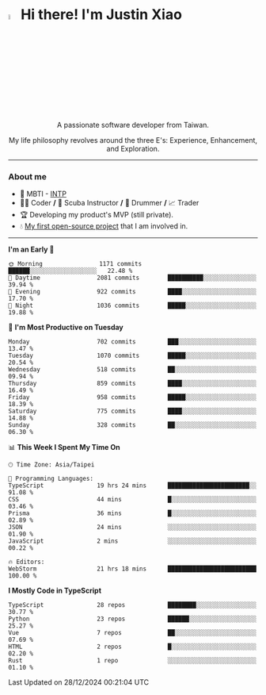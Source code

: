 # <img src="https://media.giphy.com/media/hvRJCLFzcasrR4ia7z/giphy.gif" width="5%">Hi there! I'm Justin Xiao
<p align="center">A passionate software developer from Taiwan.  </p>
<p align="center">My life philosophy revolves around the three E's: Experience, Enhancement, and Exploration.</p>

---
### About me
- 👀 MBTI - [INTP](https://www.16personalities.com/intp-personality)
- 👨‍💻 Coder **/** 🤿 Scuba Instructor **/** 🥁 Drummer **/** 📈 Trader
- 🏆 Developing my product's MVP (still private).
- 💧 [My first open-source project](https://github.com/Game-as-a-Service/Game-Lobby-Web) that I am involved in.

---
<!--START_SECTION:waka-->
**I'm an Early 🐤** 

```text
🌞 Morning                1171 commits        ██████░░░░░░░░░░░░░░░░░░░   22.48 % 
🌆 Daytime                2081 commits        ██████████░░░░░░░░░░░░░░░   39.94 % 
🌃 Evening                922 commits         ████░░░░░░░░░░░░░░░░░░░░░   17.70 % 
🌙 Night                  1036 commits        █████░░░░░░░░░░░░░░░░░░░░   19.88 % 
```
📅 **I'm Most Productive on Tuesday** 

```text
Monday                   702 commits         ███░░░░░░░░░░░░░░░░░░░░░░   13.47 % 
Tuesday                  1070 commits        █████░░░░░░░░░░░░░░░░░░░░   20.54 % 
Wednesday                518 commits         ██░░░░░░░░░░░░░░░░░░░░░░░   09.94 % 
Thursday                 859 commits         ████░░░░░░░░░░░░░░░░░░░░░   16.49 % 
Friday                   958 commits         █████░░░░░░░░░░░░░░░░░░░░   18.39 % 
Saturday                 775 commits         ████░░░░░░░░░░░░░░░░░░░░░   14.88 % 
Sunday                   328 commits         ██░░░░░░░░░░░░░░░░░░░░░░░   06.30 % 
```


📊 **This Week I Spent My Time On** 

```text
🕑︎ Time Zone: Asia/Taipei

💬 Programming Languages: 
TypeScript               19 hrs 24 mins      ███████████████████████░░   91.08 % 
CSS                      44 mins             █░░░░░░░░░░░░░░░░░░░░░░░░   03.46 % 
Prisma                   36 mins             █░░░░░░░░░░░░░░░░░░░░░░░░   02.89 % 
JSON                     24 mins             ░░░░░░░░░░░░░░░░░░░░░░░░░   01.90 % 
JavaScript               2 mins              ░░░░░░░░░░░░░░░░░░░░░░░░░   00.22 % 

🔥 Editors: 
WebStorm                 21 hrs 18 mins      █████████████████████████   100.00 % 
```

**I Mostly Code in TypeScript** 

```text
TypeScript               28 repos            ████████░░░░░░░░░░░░░░░░░   30.77 % 
Python                   23 repos            ██████░░░░░░░░░░░░░░░░░░░   25.27 % 
Vue                      7 repos             ██░░░░░░░░░░░░░░░░░░░░░░░   07.69 % 
HTML                     2 repos             █░░░░░░░░░░░░░░░░░░░░░░░░   02.20 % 
Rust                     1 repo              ░░░░░░░░░░░░░░░░░░░░░░░░░   01.10 % 
```




 Last Updated on 28/12/2024 00:21:04 UTC
<!--END_SECTION:waka-->
